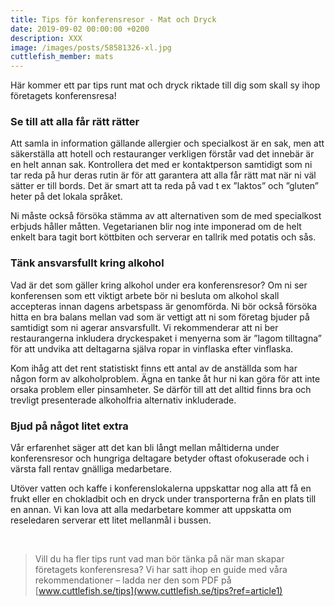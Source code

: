 ```yaml
---
title: Tips för konferensresor - Mat och Dryck
date: 2019-09-02 00:00:00 +0200
description: XXX
image: /images/posts/58581326-xl.jpg
cuttlefish_member: mats
---
```


H&auml;r kommer ett par tips runt mat och dryck riktade till dig som skall sy ihop företagets konferensresa\!

### Se till att alla f&aring;r r&auml;tt r&auml;tter

Att samla in information g&auml;llande allergier och specialkost &auml;r en sak, men att s&auml;kerst&auml;lla att hotell och restauranger verkligen först&aring;r vad det inneb&auml;r &auml;r en helt annan sak. Kontrollera det med er kontaktperson samtidigt som ni tar reda p&aring; hur deras rutin &auml;r för att garantera att alla f&aring;r r&auml;tt mat n&auml;r ni v&auml;l s&auml;tter er till bords. Det &auml;r smart att ta reda p&aring; vad t ex ”laktos” och ”gluten” heter p&aring; det lokala spr&aring;ket.

Ni m&aring;ste ocks&aring; försöka st&auml;mma av att alternativen som de med specialkost erbjuds h&aring;ller m&aring;tten. Vegetarianen blir nog inte imponerad om de helt enkelt bara tagit bort köttbiten och serverar en tallrik med potatis och s&aring;s.&nbsp;

### T&auml;nk ansvarsfullt kring alkohol

Vad &auml;r det som g&auml;ller kring alkohol under era konferensresor? Om ni ser konferensen som ett viktigt arbete bör ni besluta om alkohol skall accepteras innan dagens arbetspass &auml;r genomförda. Ni bör ocks&aring; försöka hitta en bra balans mellan vad som &auml;r vettigt att ni som företag bjuder p&aring; samtidigt som ni agerar ansvarsfullt. Vi rekommenderar att ni ber restaurangerna inkludera dryckespaket i menyerna som &auml;r ”lagom tilltagna” för att undvika att deltagarna sj&auml;lva ropar in vinflaska efter vinflaska.&nbsp;

Kom ih&aring;g att det rent statistiskt finns ett antal av de anst&auml;llda som har n&aring;gon form av alkoholproblem. &Auml;gna en tanke &aring;t hur ni kan göra för att inte orsaka problem eller pinsamheter. Se d&auml;rför till att det alltid finns bra och trevligt presenterade alkoholfria alternativ inkluderade.

### Bjud p&aring; n&aring;got litet extra

V&aring;r erfarenhet s&auml;ger att det kan bli l&aring;ngt mellan m&aring;ltiderna under konferensresor och hungriga deltagare betyder oftast ofokuserade och i v&auml;rsta fall rentav gn&auml;lliga medarbetare.

Utöver vatten och kaffe i konferenslokalerna uppskattar nog alla att f&aring; en frukt eller en chokladbit och en dryck under transporterna fr&aring;n en plats till en annan. Vi kan lova att alla medarbetare kommer att uppskatta om reseledaren serverar ett litet mellanm&aring;l i bussen.

&nbsp;

> Vill du ha fler tips runt vad man bör t&auml;nka p&aring; n&auml;r man skapar företagets konferensresa? Vi har satt ihop en guide med v&aring;ra rekommendationer – ladda ner den som PDF p&aring; [www.cuttlefish.se/tips](www.cuttlefish.se/tips?ref=article1)